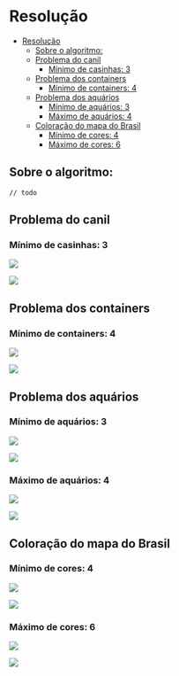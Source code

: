 # Resolução


- [Resolução](#resolução)
  - [Sobre o algoritmo:](#sobre-o-algoritmo)
  - [Problema do canil <a name = "cachorros"></a>](#problema-do-canil-)
    - [Mínimo de casinhas: 3](#mínimo-de-casinhas-3)
  - [Problema dos containers <a name = "containers"></a>](#problema-dos-containers-)
    - [Mínimo de containers: 4](#mínimo-de-containers-4)
  - [Problema dos aquários <a name = "peixes"></a>](#problema-dos-aquários-)
    - [Mínimo de aquários: 3](#mínimo-de-aquários-3)
    - [Máximo de aquários: 4](#máximo-de-aquários-4)
  - [Coloração do mapa do Brasil <a name = "brasil"></a>](#coloração-do-mapa-do-brasil-)
    - [Mínimo de cores: 4](#mínimo-de-cores-4)
    - [Máximo de cores: 6](#máximo-de-cores-6)

## Sobre o algoritmo:
```
// todo
```
## Problema do canil <a name = "cachorros"></a>

### Mínimo de casinhas: 3

![](Cachorros/animacao_coloracao_Cachorros.gif)

![](Cachorros/grafo_Cachorros.png)

## Problema dos containers <a name = "containers"></a>

### Mínimo de containers: 4

![](Containers/animacao_coloracao_Containers.gif)

![](Containers/grafo_Containers.png)

## Problema dos aquários <a name = "peixes"></a>

### Mínimo de aquários: 3

![](Peixes/animacao_coloracao_Peixes_min_cores.gif)

![](Peixes/grafo_min_cores_Peixes.png)

### Máximo de aquários: 4

![](Peixes/animacao_coloracao_Peixes_max_cores.gif)

![](Peixes/grafo_max_cores_Peixes.png)

## Coloração do mapa do Brasil <a name = "brasil"></a>

### Mínimo de cores: 4

![](Brasil/animacao_coloracao_Brasil_min_cores.gif)

![](Brasil/grafo_min_cores_Brasil.png)

### Máximo de cores: 6

![](Brasil/animacao_coloracao_Brasil_max_cores.gif)

![](Brasil/grafo_max_cores_Brasil.png)



